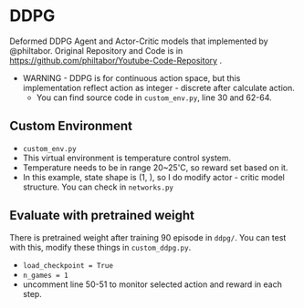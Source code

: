 # DDPG
Deformed DDPG Agent and Actor-Critic models that implemented by @philtabor.
Original Repository and Code is in https://github.com/philtabor/Youtube-Code-Repository .

- WARNING - DDPG is for continuous action space, but this implementation reflect action as integer - discrete after calculate action. 
    - You can find source code in `custom_env.py`, line 30 and 62-64.


## Custom Environment
- `custom_env.py`
- This virtual environment is temperature control system. 
- Temperature needs to be in range 20~25'C, so reward set based on it.
- In this example, state shape is (1, ), so I do modify actor - critic model structure. You can check in `networks.py` 

## Evaluate with pretrained weight
There is pretrained weight after training 90 episode in `ddpg/`. You can test with this, modify these things in `custom_ddpg.py`.
- `load_checkpoint = True`
- `n_games = 1`
- uncomment line 50-51 to monitor selected action and reward in each step.